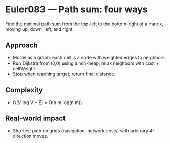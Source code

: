 # Euler083 — Path sum: four ways

Find the minimal path sum from the top-left to the bottom-right of a matrix, moving up, down, left, and right.

## Approach

- Model as a graph: each cell is a node with weighted edges to neighbors.
- Run Dijkstra from (0,0) using a min-heap; relax neighbors with cost + cellWeight.
- Stop when reaching target; return final distance.

## Complexity
- O(V log V + E) ≈ O(n·m log(n·m)).

## Real-world impact
- Shortest path on grids (navigation, network costs) with arbitrary 4-direction moves.
